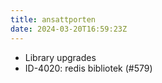 ```yaml
---
title: ansattporten
date: 2024-03-20T16:59:23Z
---
```

- Library upgrades
- ID-4020: redis bibliotek (#579)

